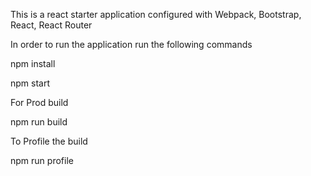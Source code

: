 This is a react starter application configured with Webpack, Bootstrap, React, React Router

In order to run the application run the following commands

npm install

npm start

For Prod build

npm run build

To Profile the build

npm run profile
